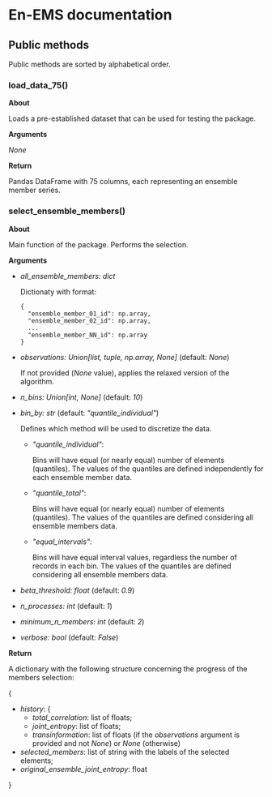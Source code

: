 # En-EMS documentation

## Public methods

Public methods are sorted by alphabetical order.

### load\_data\_75()

**About**

Loads a pre-established dataset that can be used for testing the package.

**Arguments**

*None*

**Return**

Pandas DataFrame with 75 columns, each representing an ensemble member series.

### select\_ensemble\_members()

**About**

Main function of the package. Performs the selection.

**Arguments**

- *all\_ensemble\_members: dict*

  Dictionaty with format:

      {
        "ensemble_member_01_id": np.array,
        "ensemble_member_02_id": np.array,
        ...
        "ensemble_member_NN_id": np.array
      }

- *observations: Union[list, tuple, np.array, None]* (default: *None*)

  If not provided (*None* value), applies the relaxed version of the algorithm.

- *n\_bins: Union[int, None]* (default: *10*)

- *bin\_by: str* (default: *"quantile\_individual"*)

  Defines which method will be used to discretize the data.

  - *"quantile\_individual"*:

    Bins will have equal (or nearly equal) number of elements (quantiles).
    The values of the quantiles are defined independently for each ensemble member data.

  - *"quantile\_total"*:

    Bins will have equal (or nearly equal) number of elements (quantiles).
    The values of the quantiles are defined considering all ensemble members data.

  - *"equal\_intervals"*:

    Bins will have equal interval values, regardless the number of records in each bin.
    The values of the quantiles are defined considering all ensemble members data.

- *beta\_threshold: float* (default: *0.9*)

- *n\_processes: int* (default: *1*)

- *minimum\_n\_members: int* (default: *2*)

- *verbose: bool* (default: *False*)

**Return**

A dictionary with the following structure concerning the progress of the members selection:

{

- *history*: {
  - *total\_correlation*: list of floats;
  - *joint_entropy*: list of floats;
  - *transinformation*: list of floats (if the *observations* argument is provided and not *None*) or *None* (otherwise)
- *selected\_members*: list of string with the labels of the selected elements;
- *original\_ensemble\_joint_entropy*: float

}
